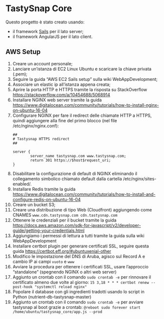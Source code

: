 # TastySnap Core

Questo progetto è stato creato usando:

* il framework [Sails](http://sailsjs.org) per il lato server;
* il framework AngularJS per il lato client.

## AWS Setup
1. Creare un account personale;
2. Lanciare un’istanza di EC2 Linux Ubuntu e scaricare la chiave privata (.pem);
3. Seguire la guida “AWS EC2 Sails setup” sulla wiki WebAppDevelopment;
4. Associare un elastic ip all’istanza appena creata;
5. Aprire la porta HTTP e HTTPS tramite la risposta su StackOverflow https://stackoverflow.com/a/10454688/5068914
6. Installare NGINX web server tramite la guida https://www.digitalocean.com/community/tutorials/how-to-install-nginx-on-ubuntu-16-04
7. Configurare NGINX per fare il redirect delle chiamate HTTP a HTTPS, quindi aggiungere alla fine del primo blocco (nel file /etc/nginx/nginx.conf):
	```
	##
	# Tastysnap HTTPS redirect
	##

	server {
			server_name tastysnap.com www.tastysnap.com;
			return 301 https://$host$request_uri;
	}
	```
8. Disabilitare la configurazione di default di NGINX eliminando il collegamento simbolico chiamato default dalla cartella /etc/nginx/sites-enabled/.
9. Installare Redis tramite la guida https://www.digitalocean.com/community/tutorials/how-to-install-and-configure-redis-on-ubuntu-16-04
10. Creare un bucket S3;
11. Creare una distribuzione di tipo Web (Cloudfront) aggiungendo come CNAMES `www.cdn.tastysnap.com cdn.tastysnap.com`
12. Ottenere le credenziali per il bucket tramite la guida https://docs.aws.amazon.com/sdk-for-javascript/v2/developer-guide/getting-your-credentials.html
13. Aggiungiamo i permessi di lettura a tutti tramite la guida sulla wiki WebAppDevelopment 
14. Installare certbot plugin per generare certificati SSL, seguire questa guida https://certbot.eff.org/#ubuntuxenial-other
15. Modifico le impostazione del DNS di Aruba, agisco sul Record A e cambio IP ai campi `vuoto` e `www`
16. Avviare la procedura per ottenere i certificati SSL, usare l’approccio “standalone” (spegnendo NGINX o altri web server)
17. Aggiunto un crontab con il comando `sudo crontab -e` per rinnovare il certificato almeno due volte al giorno: `15 3,18 * * * certbot renew --post-hook "systemctl reload nginx"`
18. Popolare il database con gli ingredienti tradotti usando lo script in Python (nutrient-db-tastysnap-master)
19. Aggiunto un crontab con il comando `sudo crontab -e` per avviare tastysnap al boot grazie a crontab: `@reboot sudo forever start /home/ubuntu/tastysnap_core/app.js --prod`




